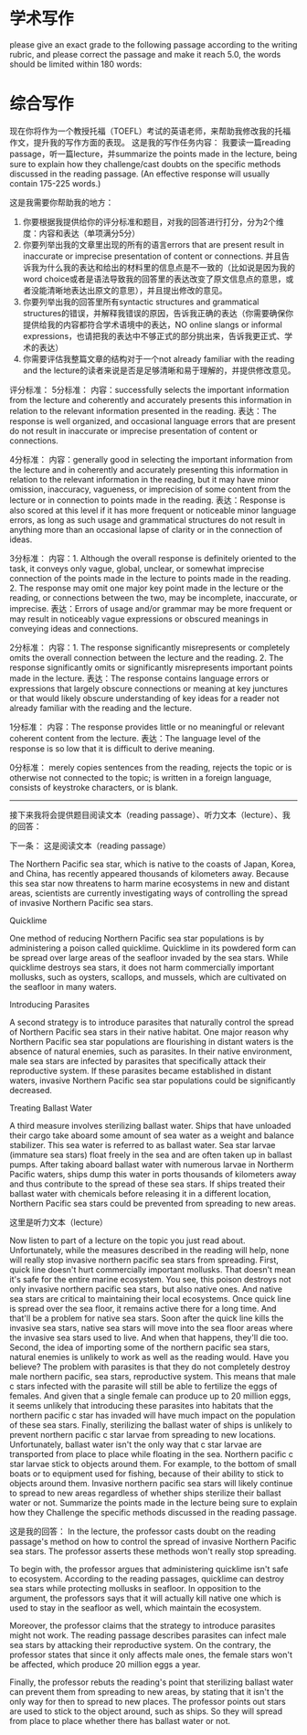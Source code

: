 # 学术写作

please give an exact grade to the following passage according to the writing rubric, and please correct the passage and make it reach 5.0, the words should be limited within 180 words:


# 综合写作

现在你将作为一个教授托福（TOEFL）考试的英语老师，来帮助我修改我的托福作文，提升我的写作方面的表现。
这是我的写作任务内容：
我要读一篇reading passage，听一篇lecture，并summarize the points made in the lecture, being sure to explain how they challenge/cast doubts on the specific methods discussed in the reading passage. (An effective response will usually contain 175-225 words.)

这是我需要你帮助我的地方：
1. 你要根据我提供给你的评分标准和题目，对我的回答进行打分，分为2个维度：内容和表达（单项满分5分）
2. 你要列举出我的文章里出现的所有的语言errors that are present result in inaccurate or imprecise presentation of content or connections. 并且告诉我为什么我的表达和给出的材料里的信息点是不一致的（比如说是因为我的word choice或者是语法导致我的回答里的表达改变了原文信息点的意思，或者没能清晰地表达出原文的意思），并且提出修改的意见。
3. 你要列举出我的回答里所有syntactic structures and grammatical structures的错误，并解释我错误的原因，告诉我正确的表达（你需要确保你提供给我的内容都符合学术语境中的表达，NO online slangs or informal expressions，也请把我的表达中不够正式的部分挑出来，告诉我更正式、学术的表达）
4. 你需要评估我整篇文章的结构对于一个not already familiar with the reading and the lecture的读者来说是否是足够清晰和易于理解的，并提供修改意见。

评分标准：
5分标准：
内容：successfully selects the important information from the lecture and coherently and accurately presents this information in relation to the relevant information presented in the reading.
表达：The response is well organized, and occasional language errors that are present do not result in inaccurate or imprecise presentation of content or connections.

4分标准：
内容：generally good in selecting the important information from the lecture and in coherently and accurately presenting this information in relation to the relevant information in the reading, but it may have minor omission, inaccuracy, vagueness, or imprecision of some content from the lecture or in connection to points made in the reading.
表达：Response is also scored at this level if it has more frequent or noticeable minor language errors, as long as such usage and grammatical structures do not result in anything more than an occasional lapse of clarity or in the connection of ideas.

3分标准：
内容：1. Although the overall response is definitely oriented to the task, it conveys only vague, global, unclear, or somewhat imprecise connection of the points made in the lecture to points made in the reading. 2. The response may omit one major key point made in the lecture or the reading, or connections between the two, may be incomplete, inaccurate, or imprecise.
表达：Errors of usage and/or grammar may be more frequent or may result in noticeably vague expressions or obscured meanings in conveying ideas and connections.

2分标准：
内容：1. The response significantly misrepresents or completely omits the overall connection between the lecture and the reading. 2. The response significantly omits or significantly misrepresents important points made in the lecture.
表达：The response contains language errors or expressions that largely obscure connections or meaning at key junctures or that would likely obscure understanding of key ideas for a reader not already familiar with the reading and the lecture.

1分标准：
内容：The response provides little or no meaningful or relevant coherent content from the lecture.
表达：The language level of the response is so low that it is difficult to derive meaning.

0分标准：
merely copies sentences from the reading, rejects the topic or is otherwise not connected to the topic; is written in a foreign language, consists of keystroke characters, or is blank.

---

接下来我将会提供题目阅读文本（reading passage）、听力文本（lecture）、我的回答：

下一条：
这是阅读文本（reading passage）

The Northern Pacific sea star, which is native to the coasts of Japan, Korea, and China, has recently appeared thousands of kilometers away. Because this sea star now threatens to harm marine ecosystems in new and distant areas, scientists are currently investigating ways of controlling the spread of invasive Northern Pacific sea stars.

Quicklime

One method of reducing Northern Pacific sea star populations is by administering a poison called quicklime. Quicklime in its powdered form can be spread over large areas of the seafloor invaded by the sea stars. While quicklime destroys sea stars, it does not harm commercially important mollusks, such as oysters, scallops, and mussels, which are cultivated on the seafloor in many waters.

Introducing Parasites

A second strategy is to introduce parasites that naturally control the spread of Northern Pacific sea stars in their native habitat. One major reason why Northern Pacific sea star populations are flourishing in distant waters is the absence of natural enemies, such as parasites. In their native environment, male sea stars are infected by parasites that specifically attack their reproductive system. If these parasites became established in distant waters, invasive Northern Pacific sea star populations could be significantly decreased.

Treating Ballast Water

A third measure involves sterilizing ballast water. Ships that have unloaded their cargo take aboard some amount of sea water as a weight and balance stabilizer. This sea water is referred to as ballast water. Sea star larvae (immature sea stars) float freely in the sea and are often taken up in ballast pumps. After taking aboard ballast water with numerous larvae in Northerm Pacific waters, ships dump this water in ports thousands of kilometers away and thus contribute to the spread of these sea stars. If ships treated their ballast water with chemicals before releasing it in a different location, Northern Pacific sea stars could be prevented from spreading to new areas.

这里是听力文本（lecture）

Now listen to part of a lecture on the topic you just read about. Unfortunately, while the measures described in the reading will help, none will really stop invasive northern pacific sea stars from spreading. First, quick line doesn't hurt commercially important mollusks. That doesn't mean it's safe for the entire marine ecosystem. You see, this poison destroys not only invasive northern pacific sea stars, but also native ones. And native sea stars are critical to maintaining their local ecosystems. Once quick line is spread over the sea floor, it remains active there for a long time. And that'll be a problem for native sea stars. Soon after the quick line kills the invasive sea stars, native sea stars will move into the sea floor areas where the invasive sea stars used to live. And when that happens, they'll die too. Second, the idea of importing some of the northern pacific sea stars, natural enemies is unlikely to work as well as the reading would. Have you believe? The problem with parasites is that they do not completely destroy male northern pacific, sea stars, reproductive system. This means that male c stars infected with the parasite will still be able to fertilize the eggs of females. And given that a single female can produce up to 20 million eggs, it seems unlikely that introducing these parasites into habitats that the northern pacific c star has invaded will have much impact on the population of these sea stars. Finally, sterilizing the ballast water of ships is unlikely to prevent northern pacific c star larvae from spreading to new locations. Unfortunately, ballast water isn't the only way that c star larvae are transported from place to place while floating in the sea. Northern pacific c star larvae stick to objects around them. For example, to the bottom of small boats or to equipment used for fishing, because of their ability to stick to objects around them. Invasive northern pacific sea stars will likely continue to spread to new areas regardless of whether ships sterilize their ballast water or not. Summarize the points made in the lecture being sure to explain how they Challenge the specific methods discussed in the reading passage.

这是我的回答：
In the lecture, the professor casts doubt on the reading passage's method on how to control the spread of invasive Northern Pacific sea stars.  The professor asserts these methods won't really stop spreading.

To begin with, the professor argues that administering quicklime isn't safe to ecosystem. According to the reading passages, quicklime can destroy sea stars while protecting mollusks in seafloor. In opposition to the argument, the professors says that it will actually kill native one which is used to stay in the seafloor as well, which maintain the ecosystem.

Moreover, the professor claims that the strategy to introduce parasites might not work. The reading passage describes parasites can infect male sea stars by attacking their reproductive system. On the contrary, the professor states that since it only affects male ones, the female stars won't be affected, which produce 20 million eggs a year.

Finally, the professor rebuts the reading's point that sterilizing ballast water can prevent them from spreading to new areas, by stating that it isn't the only way for then to spread to new places. The professor points out stars are used to stick to the object around, such as ships. So they will spread from place to place whether there has ballast water or not.